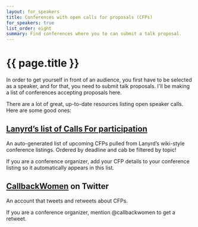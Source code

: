 ```yaml
---
layout: for_speakers
title: Conferences with open calls for proposals (CFPs)
for_speakers: true
list_order: eight
summary: Find conferences where you to can submit a talk proposal.
---
```


# {{ page.title }}

In order to get yourself in front of an audience, you first have to be selected as a speaker, and for that, you need to submit talk proposals. I'll be making a list of conferences accepting proposals here.

There are a lot of great, up-to-date resources listing open speaker calls. Here are some good ones:

## [Lanyrd’s list of Calls For participation](http://lanyrd.com/calls/)

An auto-generated list of upcoming CFPs pulled from Lanyrd’s wiki-style conference listings. Ordered by deadline and cab be filtered by topic!

If you are a conference organizer, add your CFP details to your conference listing so it automatically appears in this list.

## [CallbackWomen](https://twitter.com/callbackwomen) on Twitter

An account that tweets and retweets about CFPs.

If you are a conference organizer, mention @callbackwomen to get a retweet.
